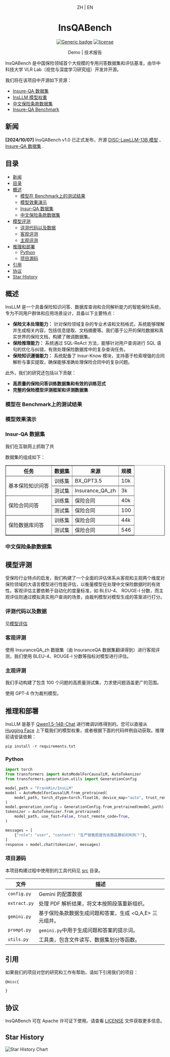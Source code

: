 <div align="center">

ZH | EN

<h1>InsQABench</h1>
  
[![Generic badge](https://img.shields.io/badge/🤗-Huggingface%20Repo-green.svg)](https://huggingface.co/FrankRin/InsLLM)
[![license](https://img.shields.io/github/license/modelscope/modelscope.svg)](./LICENSE)

Demo | 技术报告

</div>

InsQABench 是中国保险领域首个大规模的专用问答数据集和评估基准，由华中科技大学 VLR Lab（视觉与深度学习研究组）开发并开源。

我们将在该项目中开源如下资源：
* [Insure-QA 数据集](https://huggingface.co/datasets/FrankRin/Insur-QA)
* [InsLLM 模型权重](https://huggingface.co/FrankRin/InsLLM)
* [中文保险条款数据集]()
* [Insure-QA Benchmark](./eval/)


## 新闻

**[2024/10/07]** InsQABench v1.0 已正式发布，开源 [DISC-LawLLM-13B 模型](https://huggingface.co/ShengbinYue/DISC-LawLLM) 、 [Insure-QA 数据集](https://huggingface.co/datasets/FrankRin/Insur-QA) .

## 目录

- [新闻](#新闻)
- [目录](#目录)
- [概述](#概述)
  - [模型在 Benchmark上的测试结果](#模型在-benchmark上的测试结果)
  - [模型效果演示](#模型效果演示)
  - [Insur-QA 数据集](#insur-qa-数据集)
  - [中文保险条款数据集](#中文保险条款数据集)
- [模型评测](#模型评测)
  - [评测代码以及数据](#评测代码以及数据)
  - [客观评测](#客观评测)
  - [主观评测](#主观评测)
- [推理和部署](#推理和部署)
  - [Python](#python)
  - [项目源码](#项目源码)
- [引用](#引用)
- [协议](#协议)
- [Star History](#star-history)

## 概述


<p></p>


InsLLM 是一个具备保险知识问答、数据库查询和合同解析能力的智能保险系统，专为不同用户群体和应用场景设计，具备以下主要特点：

* **保险文本处理能力：** 针对保险领域复杂的专业术语和文档格式，系统能够理解并生成相关内容，包括信息提取、文档摘要等。我们基于公开的保险数据和真实世界的保险文档，构建了微调数据集。
* **保险推理能力：** 系统通过 SQL-ReAct 方法，能够针对用户查询进行 SQL 语句的优化与纠错，有效处理保险数据库中的复杂查询任务。
* **保险知识遵循能力：** 系统配备了 Insur-Know 模块，支持基于检索增强的合同解析与事实提取，确保能够准确处理保险合同中的复杂问题。

此外，我们的研究还包括以下贡献：

* **高质量的保险问答训练数据集和有效的训练范式**
* **完整的保险模型评测框架和评测数据集**


### 模型在 Benchmark上的测试结果

<!-- 论文里的 Benchmark 图表 -->

### 模型效果演示

<!-- Deme GIF -->

### Insur-QA 数据集

我们在互联网上抓取了共

数据集的组成如下：

<table border="1">
  <tr>
    <th>任务</th>
    <th>数据集</th>
    <th>来源</th>
    <th>规模</th>
  </tr>
  <tr>
    <td rowspan="2">基本保险知识问答</td>
    <td>训练集</td>
    <td>BX_GPT3.5</td>
    <td>10k</td>
  </tr>
  <tr>
    <td>测试集</td>
    <td>Insurance_QA_zh</td>
    <td>3k</td>
  </tr>
  <tr>
    <td rowspan="2">保险合同问答</td>
    <td>训练集</td>
    <td>保险合同</td>
    <td>40k</td>
  </tr>
  <tr>
    <td>测试集</td>
    <td>保险合同</td>
    <td>100</td>
  </tr>
  <tr>
    <td rowspan="2">保险数据库问答</td>
    <td>训练集</td>
    <td>保险合同</td>
    <td>44k</td>
  </tr>
  <tr>
    <td>测试集</td>
    <td>保险合同</td>
    <td>546</td>
  </tr>
</table>




### 中文保险条款数据集


## 模型评测

受保险行业特点的启发，我们构建了一个全面的评估体系从客观和主观两个维度对保险领域的大语言模型进行性能评估，以衡量模型在处理中文保险数据时的有效性。客观评估主要依赖于自动化的度量标准，如 BLEU-4、 ROUGE-l 分数，而主观评估则通过模拟真实用户查询的场景，由裁判模型对模型生成的答案进行打分。

### 评测代码以及数据

见[模型评估](./eval/)

### 客观评测

使用 InsuranceQA_zh 数据集（由 InsuranceQA 数据集翻译得到）进行客观评测，我们使用 BLEU-4、ROUGE-l 分数等指标对模型进行评估。

### 主观评测

我们手动构建了包含 100 个问题的高质量测试集，力求使问题涵盖更广的范围。

使用 GPT-4 作为裁判模型。


## 推理和部署

InsLLM 是基于 [Qwen1.5-14B-Chat](https://huggingface.co/Qwen/Qwen1.5-14B-Chat) 进行微调训练得到的。您可以直接从 [Hugging Face](https://huggingface.co/FrankRin/InsLLM/tree/main) 上下载我们的模型权重，或者根据下面的代码样例自动获取。推理前请安装依赖：

```
pip install -r requirements.txt
```

### Python

```python
import torch
from transformers import AutoModelForCausalLM, AutoTokenizer
from transformers.generation.utils import GenerationConfig

model_path = "FrankRin/InsLLM"
model = AutoModelForCausalLM.from_pretrained(
    model_path, torch_dtype=torch.float16, device_map="auto", trust_remote_code=True
)
model.generation_config = GenerationConfig.from_pretrained(model_path)
tokenizer = AutoTokenizer.from_pretrained(
    model_path, use_fast=False, trust_remote_code=True,
)

messages = [
    {"role": "user", "content": "生产销售假冒伪劣商品罪如何判刑？"},
]
response = model.chat(tokenizer, messages)
```

### 项目源码

本项目构建过程中使用到的工具代码见 [src](./src/) 目录。

| 文件 | 描述 |
| --- | --- |
| `config.py` | Gemini 的配置数据 |
| `extract.py` | 处理 PDF 解析结果，将文本按照段落重新组织。 |
| `gemini.py` | 基于保险条款数据生成问题和答案，生成 <Q,A,E> 三元组并。 |
| `prompt.py` | `gemini.py`中用于生成问题和答案的提示词。 |
| `utils.py` | 工具类，包含文件读写、数据集划分等函数。 |



## 引用

如果我们的项目对您的研究和工作有帮助，请如下引用我们的项目：

```
@misc{
    
}
```

## 协议

InsQABench 可在 Apache 许可证下使用。请查看 [LICENSE](./LICENSE) 文件获取更多信息。

## Star History

<picture>
    <source media="(prefers-color-scheme: dark)" srcset="https://api.star-history.com/svg?repos=HaileyFamo/InsQABench&type=Date&theme=dark" />
    <source media="(prefers-color-scheme: light)" srcset="https://api.star-history.com/svg?repos=HaileyFamo/InsQABench&type=Date" />
    <img alt="Star History Chart" src="https://api.star-history.com/svg?repos=HaileyFamo/InsQABench&type=Date" />
</picture>
